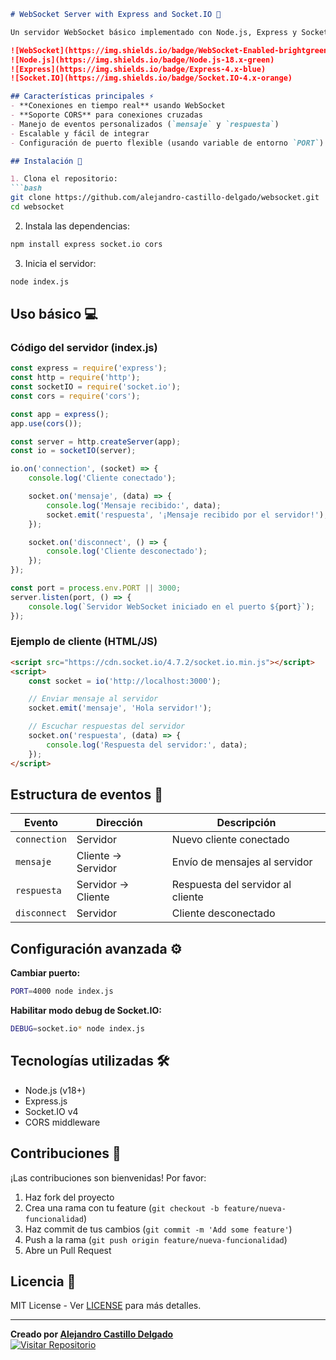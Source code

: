 ```markdown
# WebSocket Server with Express and Socket.IO 🚀

Un servidor WebSocket básico implementado con Node.js, Express y Socket.IO, ideal para aplicaciones que requieren comunicación en tiempo real.

![WebSocket](https://img.shields.io/badge/WebSocket-Enabled-brightgreen)
![Node.js](https://img.shields.io/badge/Node.js-18.x-green)
![Express](https://img.shields.io/badge/Express-4.x-blue)
![Socket.IO](https://img.shields.io/badge/Socket.IO-4.x-orange)

## Características principales ⚡
- **Conexiones en tiempo real** usando WebSocket
- **Soporte CORS** para conexiones cruzadas
- Manejo de eventos personalizados (`mensaje` y `respuesta`)
- Escalable y fácil de integrar
- Configuración de puerto flexible (usando variable de entorno `PORT`)

## Instalación 🔧

1. Clona el repositorio:
```bash
git clone https://github.com/alejandro-castillo-delgado/websocket.git
cd websocket
```

2. Instala las dependencias:
```bash
npm install express socket.io cors
```

3. Inicia el servidor:
```bash
node index.js
```

## Uso básico 💻

### Código del servidor (index.js)
```javascript
const express = require('express');
const http = require('http');
const socketIO = require('socket.io');
const cors = require('cors');

const app = express();
app.use(cors());

const server = http.createServer(app);
const io = socketIO(server);

io.on('connection', (socket) => {
    console.log('Cliente conectado');

    socket.on('mensaje', (data) => {
        console.log('Mensaje recibido:', data);
        socket.emit('respuesta', '¡Mensaje recibido por el servidor!');
    });

    socket.on('disconnect', () => {
        console.log('Cliente desconectado');
    });
});

const port = process.env.PORT || 3000;
server.listen(port, () => {
    console.log(`Servidor WebSocket iniciado en el puerto ${port}`);
});
```

### Ejemplo de cliente (HTML/JS)
```html
<script src="https://cdn.socket.io/4.7.2/socket.io.min.js"></script>
<script>
    const socket = io('http://localhost:3000');

    // Enviar mensaje al servidor
    socket.emit('mensaje', 'Hola servidor!');

    // Escuchar respuestas del servidor
    socket.on('respuesta', (data) => {
        console.log('Respuesta del servidor:', data);
    });
</script>
```

## Estructura de eventos 📡
| Evento       | Dirección     | Descripción                          |
|--------------|---------------|--------------------------------------|
| `connection` | Servidor      | Nuevo cliente conectado              |
| `mensaje`    | Cliente → Servidor | Envío de mensajes al servidor    |
| `respuesta`  | Servidor → Cliente | Respuesta del servidor al cliente |
| `disconnect` | Servidor      | Cliente desconectado                 |

## Configuración avanzada ⚙️
**Cambiar puerto:**  
```bash
PORT=4000 node index.js
```

**Habilitar modo debug de Socket.IO:**  
```bash
DEBUG=socket.io* node index.js
```

## Tecnologías utilizadas 🛠️
- Node.js (v18+)
- Express.js
- Socket.IO v4
- CORS middleware

## Contribuciones 🤝
¡Las contribuciones son bienvenidas! Por favor:
1. Haz fork del proyecto
2. Crea una rama con tu feature (`git checkout -b feature/nueva-funcionalidad`)
3. Haz commit de tus cambios (`git commit -m 'Add some feature'`)
4. Push a la rama (`git push origin feature/nueva-funcionalidad`)
5. Abre un Pull Request

## Licencia 📄
MIT License - Ver [LICENSE](LICENSE) para más detalles.

---

**Creado por [Alejandro Castillo Delgado](https://github.com/alejandro-castillo-delgado)**  
[![Visitar Repositorio](https://img.shields.io/badge/GitHub-Repositorio-black?style=for-the-badge&logo=github)](https://github.com/alejandro-castillo-delgado/websocket)
```
